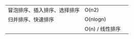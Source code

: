 |                              |                 |      |
| ---------------------------- | --------------- | ---- |
| 冒泡排序、插入排序、选择排序 | O(n2)           |      |
| 归并排序、快速排序           | O(nlogn)        |      |
|                              | O(n) / 线性排序 |      |

